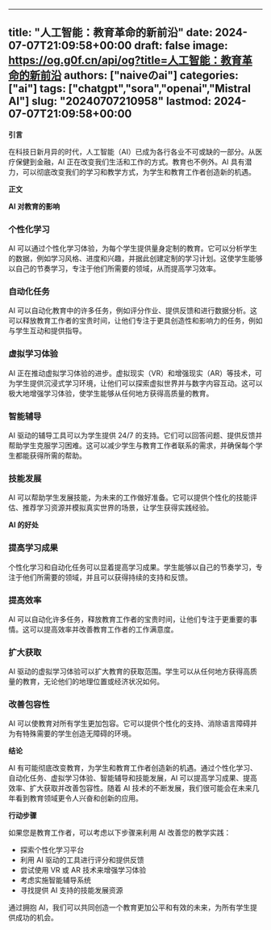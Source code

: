 
---
title: "人工智能：教育革命的新前沿"
date: 2024-07-07T21:09:58+00:00
draft: false
image: https://og.g0f.cn/api/og?title=人工智能：教育革命的新前沿
authors: ["naiveのai"]
categories: ["ai"]
tags: ["chatgpt","sora","openai","Mistral AI"]
slug: "20240707210958"
lastmod: 2024-07-07T21:09:58+00:00
---
**引言**

在科技日新月异的时代，人工智能（AI）已成为各行各业不可或缺的一部分。从医疗保健到金融，AI 正在改变我们生活和工作的方式。教育也不例外。AI 具有潜力，可以彻底改变我们的学习和教学方式，为学生和教育工作者创造新的机遇。

**正文**

**AI 对教育的影响**

### 个性化学习

AI 可以通过个性化学习体验，为每个学生提供量身定制的教育。它可以分析学生的数据，例如学习风格、进度和兴趣，并据此创建定制的学习计划。这使学生能够以自己的节奏学习，专注于他们所需要的领域，从而提高学习效率。

### 自动化任务

AI 可以自动化教育中的许多任务，例如评分作业、提供反馈和进行数据分析。这可以释放教育工作者的宝贵时间，让他们专注于更具创造性和影响力的任务，例如与学生互动和提供指导。

### 虚拟学习体验

AI 正在推动虚拟学习体验的进步。虚拟现实（VR）和增强现实（AR）等技术，可为学生提供沉浸式学习环境，让他们可以探索虚拟世界并与数字内容互动。这可以极大地增强学习体验，使学生能够从任何地方获得高质量的教育。

### 智能辅导

AI 驱动的辅导工具可以为学生提供 24/7 的支持。它们可以回答问题、提供反馈并帮助学生克服学习困难。这可以减少学生与教育工作者联系的需求，并确保每个学生都能获得所需的帮助。

### 技能发展

AI 可以帮助学生发展技能，为未来的工作做好准备。它可以提供个性化的技能评估、推荐学习资源并模拟真实世界的场景，让学生获得实践经验。

**AI 的好处**

### 提高学习成果

个性化学习和自动化任务可以显着提高学习成果。学生能够以自己的节奏学习，专注于他们所需要的领域，并且可以获得持续的支持和反馈。

### 提高效率

AI 可以自动化许多任务，释放教育工作者的宝贵时间，让他们专注于更重要的事情。这可以提高效率并改善教育工作者的工作满意度。

### 扩大获取

AI 驱动的虚拟学习体验可以扩大教育的获取范围。学生可以从任何地方获得高质量的教育，无论他们的地理位置或经济状况如何。

### 改善包容性

AI 可以使教育对所有学生更加包容。它可以提供个性化的支持、消除语言障碍并为有特殊需要的学生创造无障碍的环境。

**结论**

AI 有可能彻底改变教育，为学生和教育工作者创造新的机遇。通过个性化学习、自动化任务、虚拟学习体验、智能辅导和技能发展，AI 可以提高学习成果、提高效率、扩大获取并改善包容性。随着 AI 技术的不断发展，我们很可能会在未来几年看到教育领域更令人兴奋和创新的应用。

**行动步骤**

如果您是教育工作者，可以考虑以下步骤来利用 AI 改善您的教学实践：

* 探索个性化学习平台
* 利用 AI 驱动的工具进行评分和提供反馈
* 尝试使用 VR 或 AR 技术来增强学习体验
* 考虑实施智能辅导系统
* 寻找提供 AI 支持的技能发展资源

通过拥抱 AI，我们可以共同创造一个教育更加公平和有效的未来，为所有学生提供成功的机会。